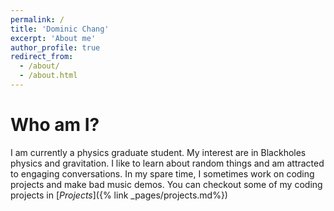 ```yaml
---
permalink: /
title: 'Dominic Chang'
excerpt: 'About me'
author_profile: true
redirect_from:
  - /about/
  - /about.html
---
```


# Who am I?

I am currently a physics graduate student. My interest are in Blackholes physics and gravitation. I like to learn about random things and am attracted to engaging conversations. In my spare time, I sometimes work on coding projects and make bad music demos. You can checkout some of my coding projects in [*Projects*]({% link _pages/projects.md%})
